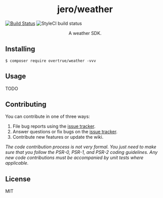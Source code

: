 <h1 align="center"> jero/weather </h1>

[![Build Status](https://travis-ci.org/JeroChan/weather.svg?branch=master)](https://travis-ci.org/JeroChan/weather)
![StyleCI build status](https://github.styleci.io/repos/214391481/shield) 

<p align="center"> A weather SDK.</p>


## Installing

```shell
$ composer require overtrue/weather -vvv
```

## Usage

TODO

## Contributing

You can contribute in one of three ways:

1. File bug reports using the [issue tracker](https://github.com//ero/weather/issues).
2. Answer questions or fix bugs on the [issue tracker](https://github.com//ero/weather/issues).
3. Contribute new features or update the wiki.

_The code contribution process is not very formal. You just need to make sure that you follow the PSR-0, PSR-1, and PSR-2 coding guidelines. Any new code contributions must be accompanied by unit tests where applicable._

## License

MIT
